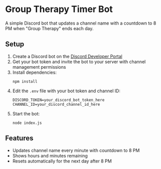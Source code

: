 # Group Therapy Timer Bot

A simple Discord bot that updates a channel name with a countdown to 8 PM when "Group Therapy" ends each day.

## Setup

1. Create a Discord bot on the [Discord Developer Portal](https://discord.com/developers/applications)
2. Get your bot token and invite the bot to your server with channel management permissions
3. Install dependencies:
   ```
   npm install
   ```
4. Edit the `.env` file with your bot token and channel ID:
   ```
   DISCORD_TOKEN=your_discord_bot_token_here
   CHANNEL_ID=your_discord_channel_id_here
   ```
5. Start the bot:
   ```
   node index.js
   ```

## Features

- Updates channel name every minute with countdown to 8 PM
- Shows hours and minutes remaining
- Resets automatically for the next day after 8 PM